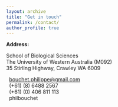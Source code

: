 ```yaml
---
layout: archive
title: "Get in touch"
permalink: /contact/
author_profile: true
---
```


<p><strong>Address:</strong></p>
<p class="address"><i class="far fa-building"></i> School of Biological Sciences<br>
The University of Western Australia (M092)<br>
35 Stirling Highway, Crawley WA 6009</p>


<p><i class="far fa-envelope-open"></i>&nbsp;&nbsp;<a href="mailto:bouchet.philippe@gmail.com">bouchet.philippe@gmail.com</a><br>
<i class="fas fa-phone"></i>&nbsp;&nbsp;(+61) (8) 6488 2567<br>
<i class="fas fa-mobile-alt"></i>&nbsp;&nbsp;(+61) (0) 406 811 113<br>
<i class="fab fa-skype"></i>&nbsp;&nbsp;philbouchet</p>
